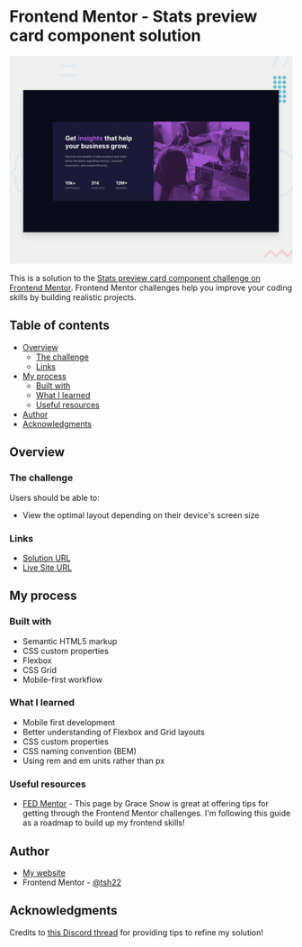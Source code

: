 # Frontend Mentor - Stats preview card component solution

![Design preview for the Stats preview card component coding challenge](./design/desktop-preview.jpg)

This is a solution to the [Stats preview card component challenge on Frontend Mentor](https://www.frontendmentor.io/challenges/stats-preview-card-component-8JqbgoU62). Frontend Mentor challenges help you improve your coding skills by building realistic projects.

## Table of contents

- [Overview](#overview)
  - [The challenge](#the-challenge)
  - [Links](#links)
- [My process](#my-process)
  - [Built with](#built-with)
  - [What I learned](#what-i-learned)
  - [Useful resources](#useful-resources)
- [Author](#author)
- [Acknowledgments](#acknowledgments)

## Overview

### The challenge

Users should be able to:

- View the optimal layout depending on their device's screen size

### Links

- [Solution URL](https://github.com/tsh22/stats-preview-card)
- [Live Site URL](https://tsh22.github.io/stats-preview-card/)

## My process

### Built with

- Semantic HTML5 markup
- CSS custom properties
- Flexbox
- CSS Grid
- Mobile-first workflow

### What I learned

- Mobile first development
- Better understanding of Flexbox and Grid layouts
- CSS custom properties
- CSS naming convention (BEM)
- Using rem and em units rather than px

### Useful resources

- [FED Mentor](https://fedmentor.dev/posts/newbie-fm-challenge-order/#3-stats-preview-card) - This page by Grace Snow is great at offering tips for getting through the Frontend Mentor challenges. I'm following this guide as a roadmap to build up my frontend skills!

## Author

- [My website](https://tsh22.vercel.app/)
- Frontend Mentor - [@tsh22](https://www.frontendmentor.io/profile/tsh22)

## Acknowledgments

Credits to [this Discord thread](https://discord.com/channels/824970620529279006/1158365886026092605) for providing tips to refine my solution!
